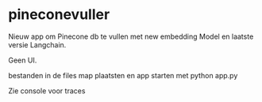 # pineconevuller
Nieuw app om Pinecone db te vullen met new embedding Model en laatste versie Langchain.

Geen UI.

bestanden in de files map plaatsten en app starten met python app.py

Zie console voor traces 
